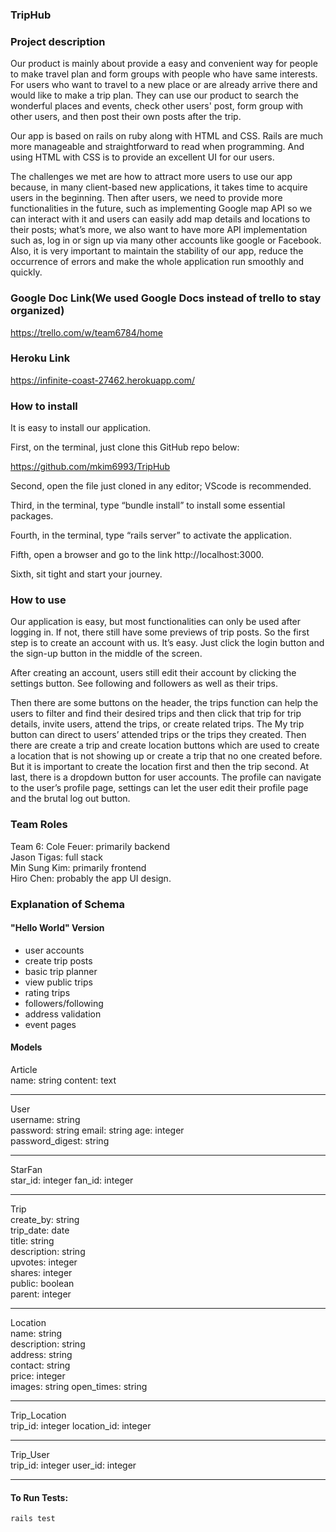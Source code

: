 ### TripHub

### Project description

Our product is mainly about provide a easy and convenient way for people to make travel plan and form groups with people who have same interests. For users who want to travel to a new place or are already arrive there and would like to make a trip plan. They can use our product to search the wonderful places and events, check other users' post, form group with other users, and then post their own posts after the trip.

Our app is based on rails on ruby along with HTML and CSS. Rails are much more manageable and straightforward to read when programming. And using HTML with CSS is to provide an excellent UI for our users.

The challenges we met are how to attract more users to use our app because, in many client-based new applications, it takes time to acquire users in the beginning. Then after users, we need to provide more functionalities in the future, such as implementing Google map API so we can interact with it and users can easily add map details and locations to their posts; what’s more, we also want to have more API implementation such as, log in or sign up via many other accounts like google or Facebook. Also, it is very important to maintain the stability of our app, reduce the occurrence of errors and make the whole application run smoothly and quickly.

### Google Doc Link(We used Google Docs instead of trello to stay organized)

https://trello.com/w/team6784/home

### Heroku Link

https://infinite-coast-27462.herokuapp.com/

### How to install

It is easy to install our application.

First, on the terminal, just clone this GitHub repo below:

https://github.com/mkim6993/TripHub

Second, open the file just cloned in any editor; VScode is recommended.

Third, in the terminal, type “bundle install” to install some essential packages.

Fourth, in the terminal, type “rails server” to activate the application.

Fifth, open a browser and go to the link http://localhost:3000.

Sixth, sit tight and start your journey.

### How to use

Our application is easy, but most functionalities can only be used after logging in. If not, there still have some previews of trip posts. So the first step is to create an account with us. It’s easy. Just click the login button and the sign-up button in the middle of the screen.

After creating an account, users still edit their account by clicking the settings button. See following and followers as well as their trips.

Then there are some buttons on the header, the trips function can help the users to filter and find their desired trips and then click that trip for trip details, invite users, attend the trips, or create related trips. The My trip button can direct to users’ attended trips or the trips they created. Then there are create a trip and create location buttons which are used to create a location that is not showing up or create a trip that no one created before. But it is important to create the location first and then the trip second. At last, there is a dropdown button for user accounts. The profile can navigate to the user’s profile page, settings can let the user edit their profile page and the brutal log out button.

### Team Roles

Team 6:
Cole Feuer: primarily backend  
Jason Tigas: full stack  
Min Sung Kim: primarily frontend  
Hiro Chen: probably the app UI design.

### Explanation of Schema

#### "Hello World" Version

-   user accounts
-   create trip posts
-   basic trip planner
-   view public trips
-   rating trips
-   followers/following
-   address validation
-   event pages

#### Models

Article  
name: string
content: text

---

User  
username: string  
password: string
email: string
age: integer  
password_digest: string

---

StarFan  
star_id: integer
fan_id: integer

---

Trip  
create_by: string  
trip_date: date  
title: string  
description: string  
upvotes: integer  
shares: integer  
public: boolean  
parent: integer

---

Location  
name: string  
description: string  
address: string  
contact: string  
price: integer  
images: string
open_times: string

---

Trip_Location  
trip_id: integer
location_id: integer

---

Trip_User  
trip_id: integer
user_id: integer

---

#### To Run Tests:

`rails test`
